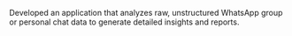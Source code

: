 Developed an application that analyzes raw, unstructured WhatsApp group or personal chat data to 
generate detailed insights and reports.
